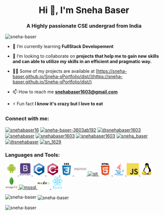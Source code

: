 <h1 align="center">Hi 👋, I'm Sneha Baser</h1>
<h3 align="center">A Highly passionate CSE undergrad from India</h3>

<p align="left"> <img src="https://komarev.com/ghpvc/?username=sneha-baser&label=Profile%20views&color=0e75b6&style=flat" alt="sneha-baser" /> </p>

- 🌱 I’m currently learning **FullStack Developement**

- 👯 I’m looking to collaborate on **projects that help me to gain new skills and can able to utilize my skills in an efficient and pragmatic way.**

- 👨‍💻 Some of my projects are available at [https://sneha-baser.github.io/Sneha-sPortfolio/dist/](https://sneha-baser.github.io/Sneha-sPortfolio/dist/)

- 📫 How to reach me **snehabaser1603@gmail.com**

- ⚡ Fun fact **I know it's crazy but I love to eat**

<h3 align="left">Connect with me:</h3>
<p align="left">
<a href="https://codepen.io/snehabaser16" target="blank"><img align="center" src="https://raw.githubusercontent.com/rahuldkjain/github-profile-readme-generator/master/src/images/icons/Social/codepen.svg" alt="snehabaser16" height="30" width="40" /></a>
<a href="https://linkedin.com/in/sneha-baser-3603ab192" target="blank"><img align="center" src="https://raw.githubusercontent.com/rahuldkjain/github-profile-readme-generator/master/src/images/icons/Social/linked-in-alt.svg" alt="sneha-baser-3603ab192" height="30" width="40" /></a>
<a href="https://medium.com/@snehabaser1603" target="blank"><img align="center" src="https://raw.githubusercontent.com/rahuldkjain/github-profile-readme-generator/master/src/images/icons/Social/medium.svg" alt="@snehabaser1603" height="30" width="40" /></a>
<a href="https://www.codechef.com/users/snehabaser" target="blank"><img align="center" src="https://cdn.jsdelivr.net/npm/simple-icons@3.1.0/icons/codechef.svg" alt="snehabaser" height="30" width="40" /></a>
<a href="https://www.hackerrank.com/snehabaser1603" target="blank"><img align="center" src="https://raw.githubusercontent.com/rahuldkjain/github-profile-readme-generator/master/src/images/icons/Social/hackerrank.svg" alt="snehabaser1603" height="30" width="40" /></a>
<a href="https://codeforces.com/profile/snehabaser1603" target="blank"><img align="center" src="https://cdn.jsdelivr.net/npm/simple-icons@3.0.1/icons/codeforces.svg" alt="snehabaser1603" height="30" width="40" /></a>
<a href="https://www.leetcode.com/sneha_baser" target="blank"><img align="center" src="https://raw.githubusercontent.com/rahuldkjain/github-profile-readme-generator/master/src/images/icons/Social/leet-code.svg" alt="sneha_baser" height="30" width="40" /></a>
<a href="https://www.hackerearth.com/@snehabaser" target="blank"><img align="center" src="https://raw.githubusercontent.com/rahuldkjain/github-profile-readme-generator/master/src/images/icons/Social/hackerearth.svg" alt="@snehabaser" height="30" width="40" /></a>
<a href="https://auth.geeksforgeeks.org/user/sn_1629" target="blank"><img align="center" src="https://raw.githubusercontent.com/rahuldkjain/github-profile-readme-generator/master/src/images/icons/Social/geeks-for-geeks.svg" alt="sn_1629" height="30" width="40" /></a>
</p>

<h3 align="left">Languages and Tools:</h3>
<p align="left"> <a href="https://developer.android.com" target="_blank"> <img src="https://raw.githubusercontent.com/devicons/devicon/master/icons/android/android-original-wordmark.svg" alt="android" width="40" height="40"/> </a> <a href="https://getbootstrap.com" target="_blank"> <img src="https://raw.githubusercontent.com/devicons/devicon/master/icons/bootstrap/bootstrap-plain-wordmark.svg" alt="bootstrap" width="40" height="40"/> </a> <a href="https://www.cprogramming.com/" target="_blank"> <img src="https://raw.githubusercontent.com/devicons/devicon/master/icons/c/c-original.svg" alt="c" width="40" height="40"/> </a> <a href="https://www.w3schools.com/cpp/" target="_blank"> <img src="https://raw.githubusercontent.com/devicons/devicon/master/icons/cplusplus/cplusplus-original.svg" alt="cplusplus" width="40" height="40"/> </a> <a href="https://www.w3schools.com/css/" target="_blank"> <img src="https://raw.githubusercontent.com/devicons/devicon/master/icons/css3/css3-original-wordmark.svg" alt="css3" width="40" height="40"/> </a> <a href="https://expressjs.com" target="_blank"> <img src="https://raw.githubusercontent.com/devicons/devicon/master/icons/express/express-original-wordmark.svg" alt="express" width="40" height="40"/> </a> <a href="https://git-scm.com/" target="_blank"> <img src="https://www.vectorlogo.zone/logos/git-scm/git-scm-icon.svg" alt="git" width="40" height="40"/> </a> <a href="https://www.w3.org/html/" target="_blank"> <img src="https://raw.githubusercontent.com/devicons/devicon/master/icons/html5/html5-original-wordmark.svg" alt="html5" width="40" height="40"/> </a> <a href="https://www.java.com" target="_blank"> <img src="https://raw.githubusercontent.com/devicons/devicon/master/icons/java/java-original.svg" alt="java" width="40" height="40"/> </a> <a href="https://developer.mozilla.org/en-US/docs/Web/JavaScript" target="_blank"> <img src="https://raw.githubusercontent.com/devicons/devicon/master/icons/javascript/javascript-original.svg" alt="javascript" width="40" height="40"/> </a> <a href="https://www.linux.org/" target="_blank"> <img src="https://raw.githubusercontent.com/devicons/devicon/master/icons/linux/linux-original.svg" alt="linux" width="40" height="40"/> </a> <a href="https://www.mongodb.com/" target="_blank"> <img src="https://raw.githubusercontent.com/devicons/devicon/master/icons/mongodb/mongodb-original-wordmark.svg" alt="mongodb" width="40" height="40"/> </a> <a href="https://www.microsoft.com/en-us/sql-server" target="_blank"> <img src="https://www.svgrepo.com/show/303229/microsoft-sql-server-logo.svg" alt="mssql" width="40" height="40"/> </a> <a href="https://nodejs.org" target="_blank"> <img src="https://raw.githubusercontent.com/devicons/devicon/master/icons/nodejs/nodejs-original-wordmark.svg" alt="nodejs" width="40" height="40"/> </a> <a href="https://reactjs.org/" target="_blank"> <img src="https://raw.githubusercontent.com/devicons/devicon/master/icons/react/react-original-wordmark.svg" alt="react" width="40" height="40"/> </a> </p>

<p><img align="left" src="https://github-readme-stats.vercel.app/api/top-langs?username=sneha-baser&show_icons=true&locale=en&layout=compact" alt="sneha-baser" /></p>

<p>&nbsp;<img align="center" src="https://github-readme-stats.vercel.app/api?username=sneha-baser&show_icons=true&locale=en" alt="sneha-baser" /></p>

<p><img align="center" src="https://github-readme-streak-stats.herokuapp.com/?user=sneha-baser&" alt="sneha-baser" /></p>
